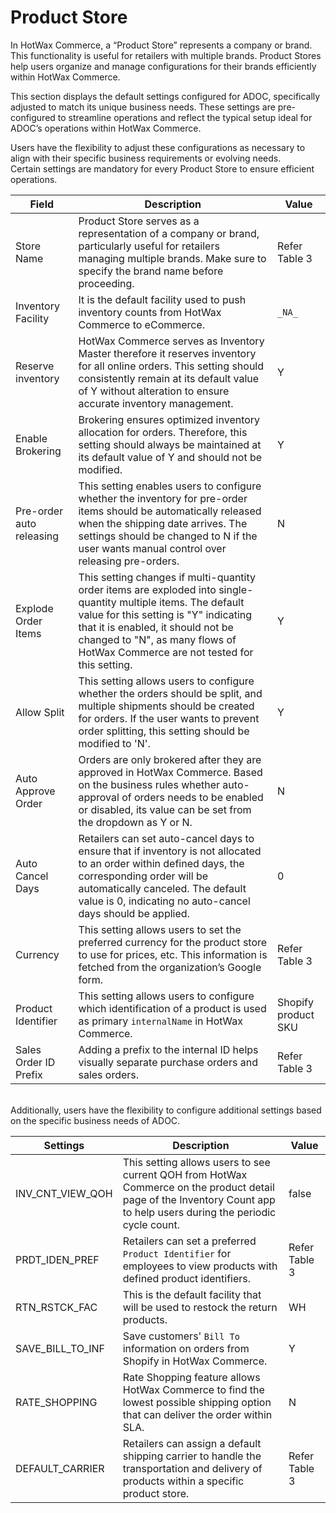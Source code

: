 # Product Store 

In HotWax Commerce, a “Product Store” represents a company or brand. This functionality is useful for retailers with multiple brands. Product Stores help users organize and manage configurations for their brands efficiently within HotWax Commerce.  

This section displays the default settings configured for ADOC, specifically adjusted to match its unique business needs. These settings are pre-configured to streamline operations and reflect the typical setup ideal for ADOC’s operations within HotWax Commerce.  

Users have the flexibility to adjust these configurations as necessary to align with their specific business requirements or evolving needs.
<br>
Certain settings are mandatory for every Product Store to ensure efficient operations.

| Field                    | Description                                           | Value          |
|--------------------------|-----------------------------------------------------------------------------------------------------------------------------------------------------------------------------------------------------------------------------------------------------------------------------------|---------------------|
| Store Name               | Product Store serves as a representation of a company or brand, particularly useful for retailers managing multiple brands. Make sure to specify the brand name before proceeding.                                                                                                | Refer Table 3       |                    
| Inventory Facility       | It is the default facility used to push inventory counts from HotWax Commerce to eCommerce.                                                                                                                                                                                       | `_NA_`              |
| Reserve inventory        | HotWax Commerce serves as Inventory Master therefore it reserves inventory for all online orders. This setting should consistently remain at its default value of Y without alteration to ensure accurate inventory management.                                                   | Y                   |
| Enable Brokering         | Brokering ensures optimized inventory allocation for orders. Therefore, this setting should always be maintained at its default value of Y and should not be modified.                                                                                                            | Y                   |
| Pre-order auto releasing | This setting enables users to configure whether the inventory for pre-order items should be automatically released when the shipping date arrives. The settings should be changed to N if the user wants manual control over releasing pre-orders.                                | N                   |
| Explode Order Items      | This setting changes if multi-quantity order items are exploded into single-quantity multiple items. The default value for this setting is "Y" indicating that it is enabled, it should not be changed to "N", as many flows of HotWax Commerce are not tested for this setting.  | Y                   |
| Allow Split              | This setting allows users to configure whether the orders should be split, and multiple shipments should be created for orders. If the user wants to prevent order splitting, this setting should be modified to 'N'.                                                             | Y                   |
| Auto Approve Order       | Orders are only brokered after they are approved in HotWax Commerce. Based on the business rules whether auto-approval of orders needs to be enabled or disabled, its value can be set from the dropdown as Y or N.                                                               | N                   |
| Auto Cancel Days         | Retailers can set auto-cancel days to ensure that if inventory is not allocated to an order within defined days, the corresponding order will be automatically canceled. The default value is 0, indicating no auto-cancel days should be applied.                                | 0                   |
| Currency                 | This setting allows users to set the preferred currency for the product store to use for prices, etc. This information is fetched from the organization’s Google form.                                                                                                            | Refer Table 3       |
| Product Identifier       | This setting allows users to configure which identification of a product is used as primary `internalName` in HotWax Commerce.                                                                                                                                                    | Shopify product SKU |
| Sales Order ID Prefix    | Adding a prefix to the internal ID helps visually separate purchase orders and sales orders.                                                                                                                                                                                      | Refer Table 3       |

<br>
Additionally, users have the flexibility to configure additional settings based on the specific business needs of ADOC.

| Settings          | Description                                                                                                                                                             | Value           |
|-------------------|-------------------------------------------------------------------------------------------------------------------------------------------------------------------------|-----------------|
| INV_CNT_VIEW_QOH  | This setting allows users to see current QOH from HotWax Commerce on the product detail page of the Inventory Count app to help users during the periodic cycle count.  | false           |
| PRDT_IDEN_PREF    | Retailers can set a preferred `Product Identifier` for employees to view products with defined product identifiers.                                                     | Refer Table 3   |
| RTN_RSTCK_FAC     | This is the default facility that will be used to restock the return products.                                                                                          | WH              |
| SAVE_BILL_TO_INF  | Save customers' `Bill To` information on orders from Shopify in HotWax Commerce.                                                                                        | Y               |
| RATE_SHOPPING     | Rate Shopping feature allows HotWax Commerce to find the lowest possible shipping option that can deliver the order within SLA.                                         | N               |
| DEFAULT_CARRIER   | Retailers can assign a default shipping carrier to handle the transportation and delivery of products within a specific product store.                                  | Refer Table 3   |

<br>




